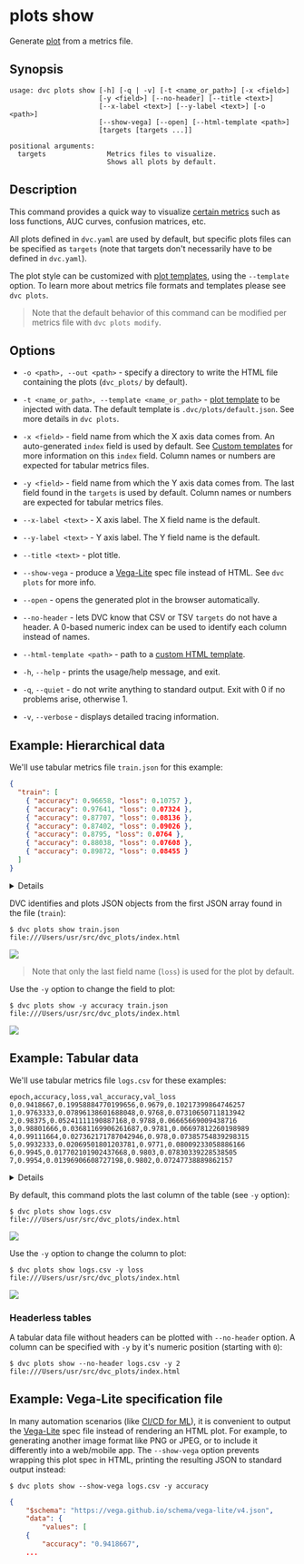 # plots show

Generate [plot](/doc/command-reference/plots) from a metrics file.

## Synopsis

```usage
usage: dvc plots show [-h] [-q | -v] [-t <name_or_path>] [-x <field>]
                      [-y <field>] [--no-header] [--title <text>]
                      [--x-label <text>] [--y-label <text>] [-o <path>]
                      [--show-vega] [--open] [--html-template <path>]
                      [targets [targets ...]]

positional arguments:
  targets               Metrics files to visualize.
                        Shows all plots by default.
```

## Description

This command provides a quick way to visualize
[certain metrics](/doc/command-reference/plots#supported-file-formats) such as
loss functions, AUC curves, confusion matrices, etc.

All plots defined in `dvc.yaml` are used by default, but specific plots files
can be specified as `targets` (note that targets don't necessarily have to be
defined in `dvc.yaml`).

The plot style can be customized with
[plot templates](/doc/command-reference/plots#plot-templates), using the
`--template` option. To learn more about metrics file formats and templates
please see `dvc plots`.

> Note that the default behavior of this command can be modified per metrics
> file with `dvc plots modify`.

## Options

- `-o <path>, --out <path>` - specify a directory to write the HTML file
  containing the plots (`dvc_plots/` by default).

- `-t <name_or_path>, --template <name_or_path>` -
  [plot template](/doc/command-reference/plots#plot-templates) to be injected
  with data. The default template is `.dvc/plots/default.json`. See more details
  in `dvc plots`.

- `-x <field>` - field name from which the X axis data comes from. An
  auto-generated `index` field is used by default. See
  [Custom templates](/doc/command-reference/plots#custom-templates) for more
  information on this `index` field. Column names or numbers are expected for
  tabular metrics files.

- `-y <field>` - field name from which the Y axis data comes from. The last
  field found in the `targets` is used by default. Column names or numbers are
  expected for tabular metrics files.

- `--x-label <text>` - X axis label. The X field name is the default.

- `--y-label <text>` - Y axis label. The Y field name is the default.

- `--title <text>` - plot title.

- `--show-vega` - produce a [Vega-Lite](https://vega.github.io/vega-lite/) spec
  file instead of HTML. See `dvc plots` for more info.

- `--open` - opens the generated plot in the browser automatically.

- `--no-header` - lets DVC know that CSV or TSV `targets` do not have a header.
  A 0-based numeric index can be used to identify each column instead of names.

- `--html-template <path>` - path to a
  [custom HTML template](/doc/command-reference/plots#html-templates).

- `-h`, `--help` - prints the usage/help message, and exit.

- `-q`, `--quiet` - do not write anything to standard output. Exit with 0 if no
  problems arise, otherwise 1.

- `-v`, `--verbose` - displays detailed tracing information.

## Example: Hierarchical data

We'll use tabular metrics file `train.json` for this example:

```json
{
  "train": [
    { "accuracy": 0.96658, "loss": 0.10757 },
    { "accuracy": 0.97641, "loss": 0.07324 },
    { "accuracy": 0.87707, "loss": 0.08136 },
    { "accuracy": 0.87402, "loss": 0.09026 },
    { "accuracy": 0.8795, "loss": 0.0764 },
    { "accuracy": 0.88038, "loss": 0.07608 },
    { "accuracy": 0.89872, "loss": 0.08455 }
  ]
}
```

<details>

### Expand for YAML format

Here's a corresponding `train.yaml` metrics file:

```yaml
train:
  - accuracy: 0.96658
    loss: 0.10757
  - accuracy: 0.97641
    loss: 0.07324
  - accuracy: 0.87707
    loss: 0.08136
  - accuracy: 0.87402
    loss: 0.09026
```

</details>

DVC identifies and plots JSON objects from the first JSON array found in the
file (`train`):

```dvc
$ dvc plots show train.json
file:///Users/usr/src/dvc_plots/index.html
```

![](/img/plots_show_json.svg)

> Note that only the last field name (`loss`) is used for the plot by default.

Use the `-y` option to change the field to plot:

```dvc
$ dvc plots show -y accuracy train.json
file:///Users/usr/src/dvc_plots/index.html
```

![](/img/plots_show_json_field.svg)

## Example: Tabular data

We'll use tabular metrics file `logs.csv` for these examples:

```
epoch,accuracy,loss,val_accuracy,val_loss
0,0.9418667,0.19958884770199656,0.9679,0.10217399864746257
1,0.9763333,0.07896138601688048,0.9768,0.07310650711813942
2,0.98375,0.05241111190887168,0.9788,0.06665669009438716
3,0.98801666,0.03681169906261687,0.9781,0.06697812260198989
4,0.99111664,0.027362171787042946,0.978,0.07385754839298315
5,0.9932333,0.02069501801203781,0.9771,0.08009233058886166
6,0.9945,0.017702101902437668,0.9803,0.07830339228538505
7,0.9954,0.01396906608727198,0.9802,0.07247738889862157
```

<details>

### Expand for TSV format

Here's a corresponding `train.tsv` metrics file:

```
epoch    accuracy    loss    val_accuracy    val_loss
0    0.9418667    0.19958884770199656     0.9679    0.10217399864746257
1    0.9763333    0.07896138601688048     0.9768    0.07310650711813942
2    0.98375      0.05241111190887168     0.9788    0.06665669009438716
3    0.988016     0.03681169906261687     0.9781    0.06697812260198989
4    0.991116     0.027362171787042946    0.978     0.07385754839298315
5    0.9932333    0.02069501801203781     0.9771    0.08009233058886166
6    0.9945       0.017702101902437668    0.9803    0.07830339228538505
7    0.9954       0.01396906608727198     0.9802    0.07247738889862157
```

</details>

By default, this command plots the last column of the table (see `-y` option):

```dvc
$ dvc plots show logs.csv
file:///Users/usr/src/dvc_plots/index.html
```

![](/img/plots_show.svg)

Use the `-y` option to change the column to plot:

```dvc
$ dvc plots show logs.csv -y loss
file:///Users/usr/src/dvc_plots/index.html
```

![](/img/plots_show_field.svg)

### Headerless tables

A tabular data file without headers can be plotted with `--no-header` option. A
column can be specified with `-y` by it's numeric position (starting with `0`):

```dvc
$ dvc plots show --no-header logs.csv -y 2
file:///Users/usr/src/dvc_plots/index.html
```

## Example: Vega-Lite specification file

In many automation scenarios (like
[CI/CD for ML](/doc/use-cases/ci-cd-for-machine-learning)), it is convenient to
output the [Vega-Lite](https://vega.github.io/vega-lite/) spec file instead of
rendering an HTML plot. For example, to generating another image format like PNG
or JPEG, or to include it differently into a web/mobile app. The `--show-vega`
option prevents wrapping this plot spec in HTML, printing the resulting JSON to
standard output instead:

```dvc
$ dvc plots show --show-vega logs.csv -y accuracy
```

```json
{
    "$schema": "https://vega.github.io/schema/vega-lite/v4.json",
    "data": {
        "values": [
    {
        "accuracy": "0.9418667",
    ...
```
